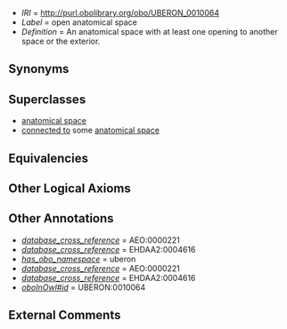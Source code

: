  * *IRI* = http://purl.obolibrary.org/obo/UBERON_0010064
 * *Label* = open anatomical space
 * *Definition* = An anatomical space with at least one opening to another space or the exterior.

## Synonyms


## Superclasses

 * [anatomical space](../../UBERON/64/UBERON_0000464.md)
 * [connected to](../../UBREL/01/UBREL_0000001.md) some [anatomical space](../../UBERON/64/UBERON_0000464.md)

## Equivalencies


## Other Logical Axioms


## Other Annotations

 * *[database_cross_reference](../../ef/oboInOwl#hasDbXref.md)* = AEO:0000221
 * *[database_cross_reference](../../ef/oboInOwl#hasDbXref.md)* = EHDAA2:0004616
 * *[has_obo_namespace](../../ce/oboInOwl#hasOBONamespace.md)* = uberon
 * *[database_cross_reference](../../ef/oboInOwl#hasDbXref.md)* = AEO:0000221
 * *[database_cross_reference](../../ef/oboInOwl#hasDbXref.md)* = EHDAA2:0004616
 * *[oboInOwl#id](../../id/oboInOwl#id.md)* = UBERON:0010064

## External Comments

